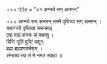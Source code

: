 +++
title = "०१ अग्नये सम् अनमन्"

+++
अग्नये सम् अनमन् तस्मै पृथिव्या सम् अनमन् ।  
यथाग्नये पृथिव्या समनमन्न्  
एवा मह्यं संनमः सं नमन्तु ।  
वित्तिं भूतिं पुष्टिं पशून्  
ब्रह्म ब्राह्मणवर्चसम् ।  
संनतय स्थ सं मे नमत स्वाहा ॥